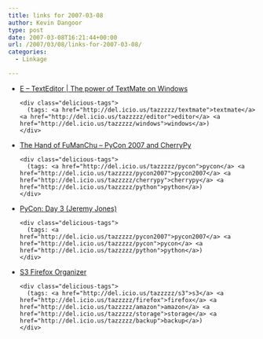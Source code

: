 ```yaml
---
title: links for 2007-03-08
author: Kevin Dangoor
type: post
date: 2007-03-08T16:21:44+00:00
url: /2007/03/08/links-for-2007-03-08/
categories:
  - Linkage

---
```

<ul class="delicious">
  <li>
    <div class="delicious-link">
      <a href="http://www.e-texteditor.com/">E &#8211; TextEditor | The power of TextMate on Windows</a>
    </div>
    
    <div class="delicious-tags">
      (tags: <a href="http://del.icio.us/tazzzzz/textmate">textmate</a> <a href="http://del.icio.us/tazzzzz/editor">editor</a> <a href="http://del.icio.us/tazzzzz/windows">windows</a>)
    </div>
  </li>
  
  <li>
    <div class="delicious-link">
      <a href="http://www.aminus.org/blogs/index.php/fumanchu/2007/02/25/pycon_2007_and_cherrypy">The Hand of FuManChu &#8211; PyCon 2007 and CherryPy</a>
    </div>
    
    <div class="delicious-tags">
      (tags: <a href="http://del.icio.us/tazzzzz/pycon">pycon</a> <a href="http://del.icio.us/tazzzzz/pycon2007">pycon2007</a> <a href="http://del.icio.us/tazzzzz/cherrypy">cherrypy</a> <a href="http://del.icio.us/tazzzzz/python">python</a>)
    </div>
  </li>
  
  <li>
    <div class="delicious-link">
      <a href="http://www.oreillynet.com/onlamp/blog/2007/02/pycon_day_3.html">PyCon: Day 3 (Jeremy Jones)</a>
    </div>
    
    <div class="delicious-tags">
      (tags: <a href="http://del.icio.us/tazzzzz/pycon2007">pycon2007</a> <a href="http://del.icio.us/tazzzzz/pycon">pycon</a> <a href="http://del.icio.us/tazzzzz/python">python</a>)
    </div>
  </li>
  
  <li>
    <div class="delicious-link">
      <a href="http://www.rjonna.com/ext/s3fox.php">S3 Firefox Organizer</a>
    </div>
    
    <div class="delicious-tags">
      (tags: <a href="http://del.icio.us/tazzzzz/s3">s3</a> <a href="http://del.icio.us/tazzzzz/firefox">firefox</a> <a href="http://del.icio.us/tazzzzz/amazon">amazon</a> <a href="http://del.icio.us/tazzzzz/storage">storage</a> <a href="http://del.icio.us/tazzzzz/backup">backup</a>)
    </div>
  </li>
</ul>